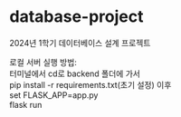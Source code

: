 # database-project
2024년 1학기 데이터베이스 설계 프로젝트

로컬 서버 실행 방법:<br>
터미널에서 cd로 backend 폴더에 가서<br>
pip install -r requirements.txt(초기 설정) 이후<br>
set FLASK_APP=app.py<br>
flask run
